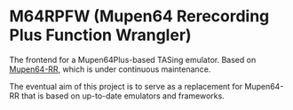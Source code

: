 # M64RPFW (Mupen64 Rerecording Plus Function Wrangler)
The frontend for a Mupen64Plus-based TASing emulator. Based on [Mupen64-RR](https://github.com/mkdasher/mupen64-rr-lua-), which is under
continuous maintenance.

The eventual aim of this project is to serve as a replacement for Mupen64-RR that is based on up-to-date emulators and frameworks.